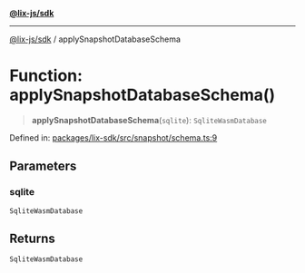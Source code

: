 [**@lix-js/sdk**](../README.md)

***

[@lix-js/sdk](../README.md) / applySnapshotDatabaseSchema

# Function: applySnapshotDatabaseSchema()

> **applySnapshotDatabaseSchema**(`sqlite`): `SqliteWasmDatabase`

Defined in: [packages/lix-sdk/src/snapshot/schema.ts:9](https://github.com/opral/monorepo/blob/f6145848c50035d05b8b3729072a23a67228ebc3/packages/lix-sdk/src/snapshot/schema.ts#L9)

## Parameters

### sqlite

`SqliteWasmDatabase`

## Returns

`SqliteWasmDatabase`
